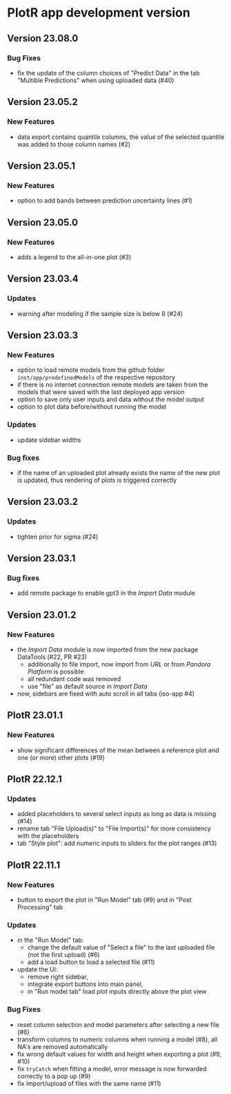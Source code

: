 # PlotR app development version

## Version 23.08.0

### Bug Fixes
- fix the update of the column choices of "Predict Data" in the tab "Multible Predictions" when using uploaded data (#40)

## Version 23.05.2

### New Features
- data export contains quantile columns, the value of the selected quantile was added to those column names (#2)

## Version 23.05.1

### New Features
- option to add bands between prediction uncertainty lines (#1)

## Version 23.05.0

### New Features
- adds a legend to the all-in-one plot (#3)

## Version 23.03.4

### Updates
- warning after modeling if the sample size is below 8 (#24)

## Version 23.03.3

### New Features
- option to load remote models from the github folder `inst/app/predefinedModels` of the respective 
repository
- if there is no internet connection remote models are taken from the models that were saved with
  the last deployed app version
- option to save only user inputs and data without the model output
- option to plot data before/without running the model
  
### Updates
- update sidebar widths

### Bug fixes
- if the name of an uploaded plot already exists the name of the new plot is updated, thus rendering
of plots is triggered correctly

## Version 23.03.2

### Updates
- tighten prior for sigma (#24)

## Version 23.03.1

### Bug fixes
- add remote package to enable gpt3 in the _Import Data_ module

## Version 23.01.2

### New Features
- the _Import Data_ module is now imported from the new package DataTools (#22, PR #23)
  - additionally to file import, now import from _URL_ or from _Pandora Platform_ is possible
  - all redundant code was removed
  - use "file" as default source in _Import Data_
- now, sidebars are fixed with auto scroll in all tabs (iso-app #4)

## PlotR 23.01.1

### New Features
- show significant differences of the mean between a reference plot and one (or more) other 
plots (#19)

## PlotR 22.12.1

### Updates
- added placeholders to several select inputs as long as data is missing (#14)
- rename tab "File Upload(s)" to "File Import(s)" for more consistency with the placeholders
- tab "Style plot": add numeric inputs to sliders for the plot ranges (#13)

## PlotR 22.11.1

### New Features
- button to export the plot in "Run Model" tab (#9) and in "Post Processing" tab

### Updates
- in the "Run Model" tab:
  - change the default value of "Select a file" to the last uploaded file (not the first upload) (#6)
  - add a load button to load a selected file (#11)
- update the UI:
  - remove right sidebar, 
  - integrate export buttons into main panel,
  - in "Run model tab" load plot inputs directly above the plot view

### Bug Fixes
- reset column selection and model parameters after selecting a new file (#6)
- transform columns to numeric columns when running a model (#8), all NA's are removed automatically
- fix wrong default values for width and height when exporting a plot (#9, #10)
- fix `tryCatch` when fitting a model, error message is now forwarded correctly to a pop up (#9)
- fix import/upload of files with the same name (#11)
